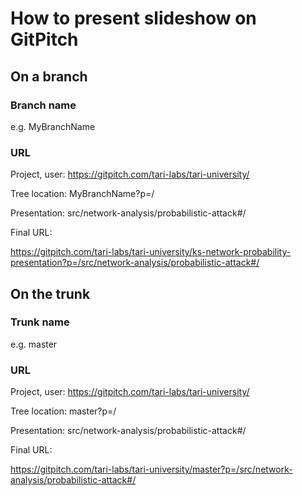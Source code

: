 # How to present slideshow on GitPitch

## On a branch
### Branch name 
e.g. MyBranchName

### URL
Project, user:   https://gitpitch.com/tari-labs/tari-university/

Tree location:   MyBranchName?p=/

Presentation:   src/network-analysis/probabilistic-attack#/

Final URL:

https://gitpitch.com/tari-labs/tari-university/ks-network-probability-presentation?p=/src/network-analysis/probabilistic-attack#/

## On the trunk
### Trunk name
e.g. master
### URL
Project, user:   https://gitpitch.com/tari-labs/tari-university/

Tree location:   master?p=/

Presentation:   src/network-analysis/probabilistic-attack#/

Final URL:

https://gitpitch.com/tari-labs/tari-university/master?p=/src/network-analysis/probabilistic-attack#/
